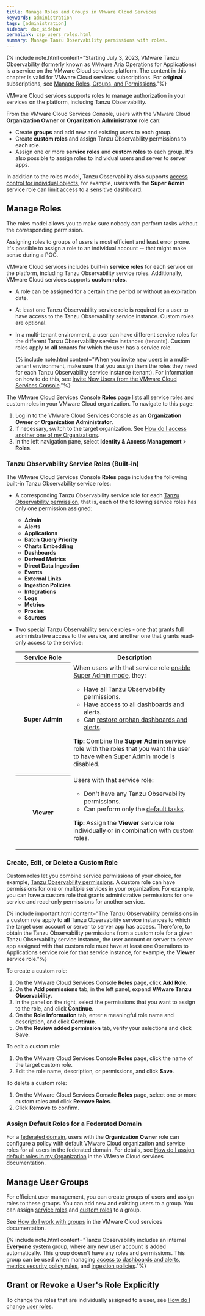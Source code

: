 ```yaml
---
title: Manage Roles and Groups in VMware Cloud Services
keywords: administration
tags: [administration]
sidebar: doc_sidebar
permalink: csp_users_roles.html
summary: Manage Tanzu Observability permissions with roles.
---
```


{% include note.html content="Starting July 3, 2023, VMware Tanzu Observability (formerly known as VMware Aria Operations for Applications) is a service on the VMware Cloud services platform. The content in this chapter is valid for VMware Cloud services subscriptions. For **original** subscriptions, see [Manage Roles, Groups, and Permissions](users_roles.html)."%}

VMware Cloud services supports roles to manage authorization in your services on the platform, including Tanzu Observability.

From the VMware Cloud Services Console, users with the VMware Cloud **Organization Owner** or **Organization Administrator** role can:
* Create **groups** and add new and existing users to each group.
* Create **custom roles** and assign Tanzu Observability permissions to each role.
* Assign one or more **service roles** and **custom roles** to each group. It's also possible to assign roles to individual users and server to server apps.

In addition to the roles model, Tanzu Observability also supports [access control for individual objects](csp_access.html), for example, users with the **Super Admin** service role can limit access to a sensitive dashboard.

## Manage Roles

The roles model allows you to make sure nobody can perform tasks without the corresponding permission.

Assigning roles to groups of users is most efficient and least error prone. It's possible to assign a role to an individual account -- that might make sense during a POC.

VMware Cloud services includes built-in **service roles** for each service on the platform, including Tanzu Observability service roles. Additionally, VMware Cloud services supports **custom roles**.

- A role can be assigned for a certain time period or without an expiration date.
- At least one Tanzu Observability service role is required for a user to have access to the Tanzu Observability service instance. Custom roles are optional.
- In a multi-tenant environment, a user can have different service roles for the different Tanzu Observability service instances (tenants). Custom roles apply to **all** tenants for which the user has a service role.

  {% include note.html content="When you invite new users in a multi-tenant environment, make sure that you assign them the roles they need for each Tanzu Observability service instance (tenant). For information on how to do this, see [Invite New Users from the VMware Cloud Services Console](csp_new_users_tutorial.html)."%}

The VMware Cloud Services Console **Roles** page lists all service roles and custom roles in your VMware Cloud organization. To navigate to this page:

1. Log in to the VMware Cloud Services Console as an **Organization Owner** or **Organization Administrator**.
1. If necessary, switch to the target organization. See [How do I access another one of my Organizations](https://docs.vmware.com/en/VMware-Cloud-services/services/Using-VMware-Cloud-Services/GUID-432417CF-CE0C-48EB-BEBB-8C27751577D1.html).
1. In the left navigation pane, select **Identity & Access Management** > **Roles**.

### Tanzu Observability Service Roles (Built-in)

The VMware Cloud Services Console **Roles** page includes the following built-in Tanzu Observability service roles:
- A corresponding Tanzu Observability service role for each [Tanzu Observability permission](csp_permissions_overview.html#tanzu-observability-permissions), that is, each of the following service roles has only one permission assigned:

  * **Admin**
  * **Alerts**
  * **Applications**
  * **Batch Query Priority**
  * **Charts Embedding**
  * **Dashboards**
  * **Derived Metrics**
  * **Direct Data Ingestion**
  * **Events**
  * **External Links**
  * **Ingestion Policies**
  * **Integrations**
  * **Logs**
  * **Metrics**
  * **Proxies**
  * **Sources**
- Two special Tanzu Observability service roles - one that grants full administrative access to the service, and another one that grants read-only access to the service:

  <table>
  <tr>
    <th width="30%">Service Role</th>
    <th width="70%">Description</th>
  </tr>
  <tr>
    <th>Super Admin</th>
    <td>When users with that service role <a href="csp_users_account_managing.html#enable-or-disable-super-admin-mode">enable Super Admin mode</a>, they:<ul>
    <li>Have all Tanzu Observability permissions.</li>
    <li>Have access to all dashboards and alerts.</li>
    <li>Can <a href="csp_access.html#make-orphan-dashboards-or-alerts-visible">restore orphan dashboards and alerts</a>.</li>
    </ul>
    <p><strong>Tip:</strong> Combine the <strong>Super Admin</strong> service role with the roles that you want the user to have when Super Admin mode is disabled. </p></td>
  </tr>
  <tr>
    <th>Viewer</th>
    <td>Users with that service role:<ul>
    <li>Don't have any Tanzu Observability permissions.</li>
    <li>Can perform only the <a href="csp_permissions_overview.html#default-tasks">default tasks</a>.</li>
    </ul>
    <p><strong>Tip:</strong> Assign the <strong>Viewer</strong> service role individually or in combination with custom roles.</p></td>
  </tr>
  </table>

### Create, Edit, or Delete a Custom Role

Custom roles let you combine service permissions of your choice, for example, [Tanzu Observability permissions](csp_permissions_overview.html#tanzu-observability-permissions). A custom role can have permissions for one or multiple services in your organization. For example, you can have a custom role that grants administrative permissions for one service and read-only permissions for another service.

{% include important.html content="The Tanzu Observability permissions in a custom role apply to **all** Tanzu Observability service instances to which the target user account or server to server app has access. Therefore, to obtain the Tanzu Observability permissions from a custom role for a given Tanzu Observability service instance, the user account or server to server app assigned with that custom role must have at least one Operations to Applications service role for that service instance, for example, the **Viewer** service role."%}

To create a custom role:

1. On the VMware Cloud Services Console **Roles** page, click **Add Role**.
1. On the **Add permissions** tab, in the left panel, expand **VMware Tanzu Observability**.
1. In the panel on the right, select the permissions that you want to assign to the role, and click **Continue**.
1. On the **Role information** tab, enter a meaningful role name and description, and click **Continue**.
1. On the **Review added permission** tab, verify your selections and click **Save**.

To edit a custom role:

1. On the VMware Cloud Services Console **Roles** page, click the name of the target custom role.
1. Edit the role name, description, or permissions, and click **Save**.

To delete a custom role:

1. On the VMware Cloud Services Console **Roles** page, select one or more custom roles and click **Remove Roles**.
1. Click **Remove** to confirm.

### Assign Default Roles for a Federated Domain

For a [federated domain](csp_authentication.html#federated-domain-authentication), users with the **Organization Owner** role can configure a policy with default VMware Cloud organization and service roles for all users in the federated domain. For details, see [How do I assign default roles in my Organization](https://docs.vmware.com/en/VMware-Cloud-services/services/Using-VMware-Cloud-Services/GUID-2307F55C-FB5C-4EE0-A2DE-43011509A9A1.html) in the VMware Cloud services documentation.

## Manage User Groups

For efficient user management, you can create groups of users and assign roles to these groups. You can add new and existing users to a group. You can assign [service roles](#tanzu-observability-service-roles-built-in) and [custom roles](#create-edit-or-delete-a-custom-role) to a group.

See [How do I work with groups](https://docs.vmware.com/en/VMware-Cloud-services/services/Using-VMware-Cloud-Services/GUID-0BD8A07B-C3C0-4220-8CD0-18FA070D3DAD.html) in the VMware Cloud services documentation.

{% include note.html content="Tanzu Observability includes an internal **Everyone** system group, where any new user account is added automatically. This group doesn't have any roles and permissions. This group can be used when managing [access to dashboards and alerts](csp_access.html), [metrics security policy rules](csp_metrics_security.html), and [ingestion policies](ingestion_policies.html)."%}

## Grant or Revoke a User's Role Explicitly

To change the roles that are individually assigned to a user, see [How do I change user roles](https://docs.vmware.com/en/VMware-Cloud-services/services/Using-VMware-Cloud-Services/GUID-A70DBFDC-86FD-4C84-8753-0E55C8C98F8E.html).
